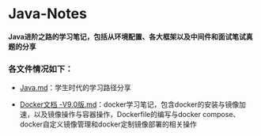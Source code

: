 # Java-Notes
**Java进阶之路的学习笔记，包括从环境配置、各大框架以及中间件和面试笔试真题的分享**

### 各文件情况如下：

+ [Java.md](https://github.com/liuzuoping/Java-Notes/blob/main/Java.md)：学生时代的学习路径分享

+ [Docker文档 -V9.0版.md](https://github.com/liuzuoping/Java-Notes/blob/main/Docker%E6%96%87%E6%A1%A3%20-V9.0%E7%89%88.md)：docker学习笔记，包含docker的安装与镜像加速，以及镜像操作与容器操作，Dockerfile的编写与docker compose、docker自定义镜像管理和docker定制镜像部署的相关操作

